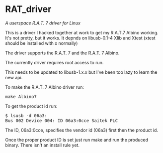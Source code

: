 RAT_driver
==========

*A userspace R.A.T. 7 driver for Linux*

This is a driver I hacked together at work to get my R.A.T.7 Albino working.  It's not pretty, but it works.
It depnds on libusb-0.1-4 Xlib and Xtest (xtest should be installed with x normally)

The driver supports the R.A.T. 7 and the R.A.T. 7 Albino.

The currently driver requires root access to run.

This needs to be updated to libusb-1.x.x but I've been too lazy to learn the new api.

To make the R.A.T. 7 Albino driver run:
<pre>
make Albino7
</pre>

To get the product id run:
<pre>
$ lsusb -d 06a3:
Bus 002 Device 004: ID 06a3:0cce Saitek PLC
</pre>

The ID, 06a3:0cce, specifies the vendor id (06a3) first then the product id.

Once the proper product ID is set just run make and run the produced binary.  There isn't an install rule yet.
